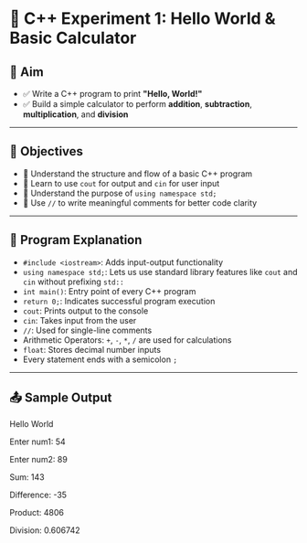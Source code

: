 # 🔢 C++ Experiment 1: Hello World & Basic Calculator

## 🎯 Aim

- ✅ Write a C++ program to print **"Hello, World!"**
- ✅ Build a simple calculator to perform **addition**, **subtraction**, **multiplication**, and **division**

---

## 🧠 Objectives

- 📌 Understand the structure and flow of a basic C++ program  
- 📌 Learn to use `cout` for output and `cin` for user input  
- 📌 Understand the purpose of `using namespace std;`  
- 📌 Use `//` to write meaningful comments for better code clarity  

---

## 📝 Program Explanation

- `#include <iostream>`: Adds input-output functionality
- `using namespace std;`: Lets us use standard library features like `cout` and `cin` without prefixing `std::`
- `int main()`: Entry point of every C++ program
- `return 0;`: Indicates successful program execution
- `cout`: Prints output to the console
- `cin`: Takes input from the user
- `//`: Used for single-line comments
- Arithmetic Operators: `+`, `-`, `*`, `/` are used for calculations
- `float`: Stores decimal number inputs
- Every statement ends with a semicolon `;`

---

## 📤 Sample Output

Hello World

Enter num1: 54

Enter num2: 89

Sum: 143

Difference: -35

Product: 4806

Division: 0.606742


